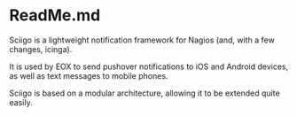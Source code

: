 # ReadMe.md

Sciigo is a lightweight notification framework for Nagios (and, with a few changes, icinga). 

It is used by EOX to send pushover notifications to iOS and Android devices, as well as text messages to mobile phones.

Sciigo is based on a modular architecture, allowing it to be extended quite easily.